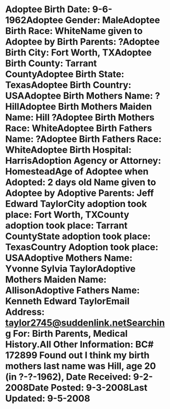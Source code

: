 # Adoptee Birth Date: 9-6-1962Adoptee Gender: MaleAdoptee Birth Race: WhiteName given to Adoptee by Birth Parents: ?Adoptee Birth City: Fort Worth, TXAdoptee Birth County: Tarrant CountyAdoptee Birth State: TexasAdoptee Birth Country: USAAdoptee Birth Mothers Name: ? HillAdoptee Birth Mothers Maiden Name: Hill ?Adoptee Birth Mothers Race: WhiteAdoptee Birth Fathers Name: ?Adoptee Birth Fathers Race: WhiteAdoptee Birth Hospital: HarrisAdoption Agency or Attorney: HomesteadAge of Adoptee when Adopted: 2 days old Name given to Adoptee by Adoptive Parents: Jeff Edward TaylorCity adoption took place: Fort Worth, TXCounty adoption took place: Tarrant CountyState adoption took place: TexasCountry Adoption took place: USAAdoptive Mothers Name: Yvonne Sylvia TaylorAdoptive Mothers Maiden Name: AllisonAdoptive Fathers Name: Kenneth Edward TaylorEmail Address: taylor2745@suddenlink.netSearching For: Birth Parents, Medical History.All Other Information: BC# 172899  Found out I think my birth mothers last name was Hill, age 20 (in ?-?-1962), Date Received: 9-2-2008Date Posted: 9-3-2008Last Updated: 9-5-2008